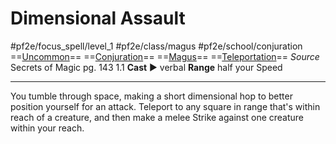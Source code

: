 # Dimensional Assault
#pf2e/focus_spell/level_1 #pf2e/class/magus #pf2e/school/conjuration 
==[Uncommon](rules/traits/uncommon.md)== ==[Conjuration](rules/traits/conjuration.md)== ==[Magus](../../../Traits/Magus.md)== ==[Teleportation](rules/traits/teleportation.md)==
*Source* Secrets of Magic pg. 143 1.1
**Cast** ► verbal
**Range** half your Speed

---
You tumble through space, making a short dimensional hop to better position yourself for an attack. Teleport to any square in range that's within reach of a creature, and then make a melee Strike against one creature within your reach.
